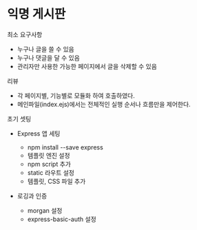 # 익명 게시판 

최소 요구사항
- 누구나 글을 쓸 수 있음
- 누구나 댓글을 달 수 있음
- 관리자만 사용한 가능한 페이지에서 글을 삭제할 수 있음

리뷰
- 각 페이지별, 기능별로 모듈화 하여 호출하였다.
- 메인파일(index.ejs)에서는 전체적인 실행 순서나 흐름만을 제어한다.

초기 셋팅
- Express 앱 세팅
  - npm install --save express
  - 템플릿 엔진 설정
  - npm script 추가
  - static 라우트 설정
  - 템플릿, CSS 파일 추가

- 로깅과 인증
  - morgan 설정
  - express-basic-auth 설정
